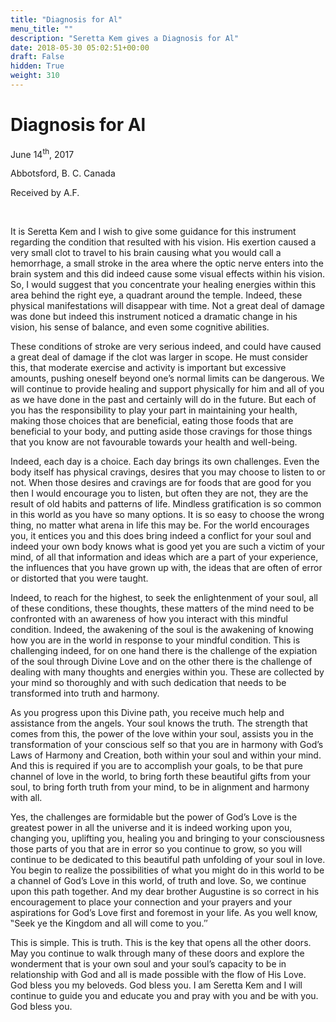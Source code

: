```yaml
---
title: "Diagnosis for Al"
menu_title: ""
description: "Seretta Kem gives a Diagnosis for Al"
date: 2018-05-30 05:02:51+00:00
draft: False
hidden: True
weight: 310
---
```

# Diagnosis for Al

June 14<sup>th</sup>, 2017

Abbotsford, B. C. Canada

Received by A.F.

 

It is Seretta Kem and I wish to give some guidance for this instrument regarding the condition that resulted with his vision. His exertion caused a very small clot to travel to his brain causing what you would call a hemorrhage, a small stroke in the area where the optic nerve enters into the brain system and this did indeed cause some visual effects within his vision. So, I would suggest that you concentrate your healing energies within this area behind the right eye, a quadrant around the temple. Indeed, these physical manifestations will disappear with time. Not a great deal of damage was done but indeed this instrument noticed a dramatic change in his vision, his sense of balance, and even some cognitive abilities. 

These conditions of stroke are very serious indeed, and could have caused a great deal of damage if the clot was larger in scope. He must consider this, that moderate exercise and activity is important but excessive amounts, pushing oneself beyond one’s normal limits can be dangerous. We will continue to provide healing and support physically for him and all of you as we have done in the past and certainly will do in the future. But each of you has the responsibility to play your part in maintaining your health, making those choices that are beneficial, eating those foods that are beneficial to your body, and putting aside those cravings for those things that you know are not favourable towards your health and well-being. 

Indeed, each day is a choice. Each day brings its own challenges. Even the body itself has physical cravings, desires that you may choose to listen to or not. When those desires and cravings are for foods that are good for you then I would encourage you to listen, but often they are not, they are the result of old habits and patterns of life. Mindless gratification is so common in this world as you have so many options. It is so easy to choose the wrong thing, no matter what arena in life this may be. For the world encourages you, it entices you and this does bring indeed a conflict for your soul and indeed your own body knows what is good yet you are such a victim of your mind, of all that information and ideas which are a part of your experience, the influences that you have grown up with, the ideas that are often of error or distorted that you were taught. 

Indeed, to reach for the highest, to seek the enlightenment of your soul, all of these conditions, these thoughts, these matters of the mind need to be confronted with an awareness of how you interact with this mindful condition. Indeed, the awakening of the soul is the awakening of knowing how you are in the world in response to your mindful condition. This is challenging indeed, for on one hand there is the challenge of the expiation of the soul through Divine Love and on the other there is the challenge of dealing with many thoughts and energies within you. These are collected by your mind so thoroughly and with such dedication that needs to be transformed into truth and harmony. 

As you progress upon this Divine path, you receive much help and assistance from the angels. Your soul knows the truth. The strength that comes from this, the power of the love within your soul, assists you in the transformation of your conscious self so that you are in harmony with God’s Laws of Harmony and Creation, both within your soul and within your mind. And this is required if you are to accomplish your goals, to be that pure channel of love in the world, to bring forth these beautiful gifts from your soul, to bring forth truth from your mind, to be in alignment and harmony with all. 

Yes, the challenges are formidable but the power of God’s Love is the greatest power in all the universe and it is indeed working upon you, changing you, uplifting you, healing you and bringing to your consciousness those parts of you that are in error so you continue to grow, so you will continue to be dedicated to this beautiful path unfolding of your soul in love. You begin to realize the possibilities of what you might do in this world to be a channel of God’s Love in this world, of truth and love. So, we continue upon this path together. And my dear brother Augustine is so correct in his encouragement to place your connection and your prayers and your aspirations for God’s Love first and foremost in your life. As you well know, ‟Seek ye the Kingdom and all will come to you.″

This is simple. This is truth. This is the key that opens all the other doors. May you continue to walk through many of these doors and explore the wonderment that is your own soul and your soul’s capacity to be in relationship with God and all is made possible with the flow of His Love. God bless you my beloveds. God bless you. I am Seretta Kem and I will continue to guide you and educate you and pray with you and be with you. God bless you.


